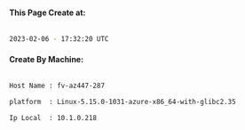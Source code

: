
   
#### This Page Create at:

```bash

2023-02-06 - 17:32:20 UTC

```

#### Create By Machine:

```bash

Host Name : fv-az447-287

platform  : Linux-5.15.0-1031-azure-x86_64-with-glibc2.35

Ip Local  : 10.1.0.218

```

